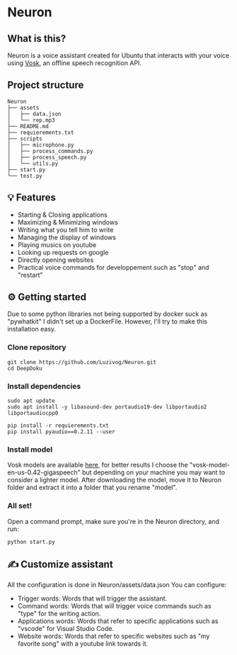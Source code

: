 # Neuron

## What is this?
Neuron is a voice assistant created for Ubuntu that interacts with your voice using [Vosk](https://github.com/alphacep/vosk), an offline speech recognition API.

## Project structure

```
Neuron
├── assets
│   ├── data.json
│   └── rep.mp3
├── README.md
├── requierements.txt
├── scripts
│   ├── microphone.py
│   ├── process_commands.py
│   ├── process_speech.py
│   └── utils.py
├── start.py
└── test.py

```

## 💡 Features
- Starting & Closing applications
- Maximizing & Minimizing windows
- Writing what you tell him to write
- Managing the display of windows 
- Playing musics on youtube
- Looking up requests on google
- Directly opening websites
- Practical voice commands for developpement such as "stop" and "restart"


## ⚙️ Getting started
Due to some python libraries not being supported by docker suck as "pywhatkit" I didn't set up a DockerFile. However, I'll try to make this installation easy.

### Clone repository

```
git clone https://github.com/Luzivog/Neuron.git
cd DeepDoku
```

### Install dependencies

```
sudo apt update
sudo apt install -y libasound-dev portaudio19-dev libportaudio2 libportaudiocpp0

pip install -r requierements.txt
pip install pyaudio==0.2.11 --user
```

### Install model
Vosk models are available [here](https://alphacephei.com/vosk/models), for better results I choose the "vosk-model-en-us-0.42-gigaspeech" but depending on your machine you may want to consider a lighter model.
After downloading the model, move it to Neuron folder and extract it into a folder that you rename "model".

### All set!
Open a command prompt, make sure you're in the Neuron directory, and run:
```
python start.py
```

## ✍️ Customize assistant
All the configuration is done in Neuron/assets/data.json
You can configure:
- Trigger words: Words that will trigger the assistant.
- Command words: Words that will trigger voice commands such as "type" for the writing action.
- Applications words: Words that refer to specific applications such as "vscode" for Visual Studio Code.
- Website words: Words that refer to specific websites such as "my favorite song" with a youtube link towards it.
